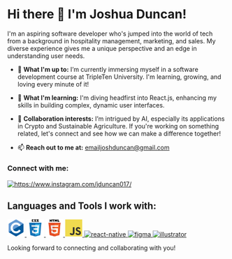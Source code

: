 # Hi there 👋 I'm Joshua Duncan!

I'm an aspiring software developer who's jumped into the world of tech from a background in hospitality management, marketing, and sales. My diverse experience gives me a unique perspective and an edge in understanding user needs.

- 🔭 **What I'm up to:** I’m currently immersing myself in a software development course at TripleTen University. I'm learning, growing, and loving every minute of it!

- 🌱 **What I'm learning:** I'm diving headfirst into React.js, enhancing my skills in building complex, dynamic user interfaces.

- 👯 **Collaboration interests:** I’m intrigued by AI, especially its applications in Crypto and Sustainable Agriculture. If you're working on something related, let's connect and see how we can make a difference together!

- 📫 **Reach out to me at:** [emailjoshduncan@gmail.com](mailto:emailjoshduncan@gmail.com)
  
<h3 align="left">Connect with me:</h3>
<p align="left">
<a href="https://instagram.com/https://www.instagram.com/jduncan017/" target="blank"><img align="center" src="https://raw.githubusercontent.com/rahuldkjain/github-profile-readme-generator/master/src/images/icons/Social/instagram.svg" alt="https://www.instagram.com/jduncan017/" height="30" width="40" /></a>
</p>

## Languages and Tools I work with:
<p align="left"> <a href="https://www.cprogramming.com/" target="_blank" rel="noreferrer"> <img src="https://raw.githubusercontent.com/devicons/devicon/master/icons/c/c-original.svg" alt="c" width="40" height="40"/> </a> <a href="https://www.w3schools.com/css/" target="_blank" rel="noreferrer"> <img src="https://raw.githubusercontent.com/devicons/devicon/master/icons/css3/css3-original-wordmark.svg" alt="css3" width="40" height="40"/> </a> <a href="https://www.w3.org/html/" target="_blank" rel="noreferrer"> <img src="https://raw.githubusercontent.com/devicons/devicon/master/icons/html5/html5-original-wordmark.svg" alt="html5" width="40" height="40"/> </a> <a href="https://developer.mozilla.org/en-US/docs/Web/JavaScript" target="_blank" rel="noreferrer"> <img src="https://raw.githubusercontent.com/devicons/devicon/master/icons/javascript/javascript-original.svg" alt="javascript" width="40" height="40"/> </a> <a href="https://reactnative.dev/" target="_blank" rel="noreferrer"> <img src="https://res.cloudinary.com/practicaldev/image/fetch/s--qo_Wp38Z--/c_limit%2Cf_auto%2Cfl_progressive%2Cq_auto%2Cw_880/https://dev-to-uploads.s3.amazonaws.com/i/e0nl7ziy1la7bpwj7rsp.png" alt="react-native" width="40" height="40"/> </a> <a href="https://www.figma.com/" target="_blank" rel="noreferrer"> <img src="https://www.vectorlogo.zone/logos/figma/figma-icon.svg" alt="figma" width="40" height="40"/> </a> <a href="https://www.adobe.com/in/products/illustrator.html" target="_blank" rel="noreferrer"> <img src="https://www.vectorlogo.zone/logos/adobe_illustrator/adobe_illustrator-icon.svg" alt="illustrator" width="40" height="40"/> </a></p>

Looking forward to connecting and collaborating with you!
